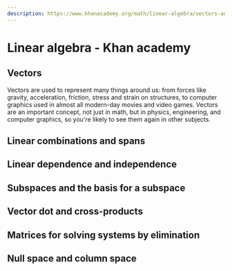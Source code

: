 ```yaml
---
description: https://www.khanacademy.org/math/linear-algebra/vectors-and-spaces
---
```


# Linear algebra - Khan academy

## Vectors

Vectors are used to represent many things around us: from forces like gravity, acceleration, friction, stress and strain on structures, to computer graphics used in almost all modern-day movies and video games. Vectors are an important concept, not just in math, but in physics, engineering, and computer graphics, so you're likely to see them again in other subjects.





## Linear combinations and spans



## Linear dependence and independence



## Subspaces and the basis for a subspace



## Vector dot and cross-products



## Matrices for solving systems by elimination

## Null space and column space


